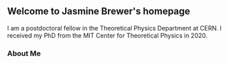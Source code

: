 ## Welcome to Jasmine Brewer's homepage

I am a postdoctoral fellow in the Theoretical Physics Department at CERN. I received my PhD from the MIT Center for Theoretical Physics in 2020.

### About Me

